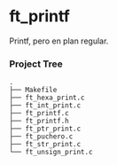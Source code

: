 # ft_printf
Printf, pero en plan regular.
<h3>Project Tree</h3>
  
 ```
.
├── Makefile
├── ft_hexa_print.c
├── ft_int_print.c
├── ft_printf.c
├── ft_printf.h
├── ft_ptr_print.c
├── ft_puchero.c
├── ft_str_print.c
└── ft_unsign_print.c
  ```
